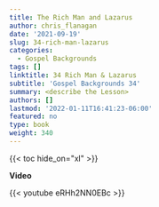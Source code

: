 ```yaml
---
title: The Rich Man and Lazarus
author: chris_flanagan
date: '2021-09-19'
slug: 34-rich-man-lazarus
categories:
  - Gospel Backgrounds
tags: []
linktitle: 34 Rich Man & Lazarus
subtitle: 'Gospel Backgrounds 34'
summary: <describe the Lesson>
authors: []
lastmod: '2022-01-11T16:41:23-06:00'
featured: no
type: book
weight: 340
---
```

{{< toc hide_on="xl" >}}

<script type="text/javascript">
  window.ESV_CROSSREF_OPTIONS = {
    body_background_color: 'D7E5F0',
    header_font_size: 10,
    body_font_size: 14,
    footer_font_size: 8,
    header_font_family: 'Arial',
    body_font_family: 'Times'
  };
</script>
<script src="https://static.esvmedia.org/crossref/crossref.min.js" type="text/javascript"></script> 



**Video**

{{< youtube eRHh2NN0EBc >}}

